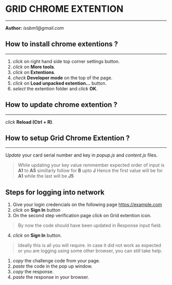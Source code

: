 GRID CHROME EXTENTION
=
---
__Author:__ _issbm1@gmail.com_

How to install chrome extentions ?
-
---
1. _click_ on right hand side top corner settings button.
2. _click_ on __More tools__.
3. _click_ on __Extentions__.
4. _check_ __Developer mode__ on the top of the page.
5. _click_ on __Load unpacked extention...__ button.
6. _select_ the extention folder and _click_ __OK__.

How to update chrome extention ?
-
---
_click_ __Reload (Ctrl + R)__.

How to setup Grid Chrome Extention ?
-
---
_Update_ your card serial number and key in _popup.js_ and _content.js_ files.
> While updating your key value remmember expected order of input is __A1__ to __A5__ simillarly follow for __B__ upto __J__
> Hence the first value will be for __A1__ while the last will be __J5__

Steps for logging into network 
-
1. Give your login credencials on the following page https://example.com
2. _click_ on __Sign In__ button
3. On the second step verification page _click_ on Grid extention icon.
> By now the code should have been updated in Response input field.
4. _click_ on __Sign In__ button.
> Ideally this is all you will require.
> In case it did not work as expected or you are logging using some other browser, you can still take help.
1. _copy_ the challenge code from your page.
2. _paste_ the code in the pop up window.
3. _copy_ the response.
4. _paste_ the response in your browser.
